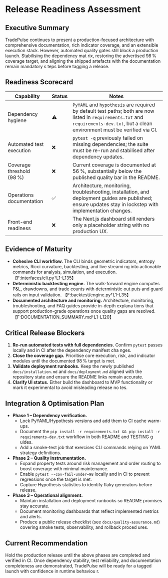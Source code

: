 # Release Readiness Assessment

## Executive Summary
TradePulse continues to present a production-focused architecture with comprehensive documentation, rich indicator coverage, and
an extensible execution stack. However, automated quality gates still block a production launch. Stabilising the dependency mat
rix, restoring the advertised 98 % coverage target, and aligning the shipped artefacts with the documentation remain mandatory s
teps before tagging a release.

## Readiness Scorecard
| Capability                        | Status | Notes |
| -------------------------------- | ------ | ----- |
| Dependency hygiene               | ⚠️     | `PyYAML` and `hypothesis` are required by default test paths; both are now listed in `requirements.txt` and `requirements-dev.txt`, but a clean environment must be verified via CI. |
| Automated test execution         | ❌     | `pytest -q` previously failed on missing dependencies; the suite must be re-run and stabilised after dependency updates. |
| Coverage threshold (98 %)        | ❌     | Current coverage is documented at 56 %, substantially below the published quality bar in the README. |
| Operations documentation         | ✅     | Architecture, monitoring, troubleshooting, installation, and deployment guides are published; ensure updates stay in lockstep with implementation changes. |
| Front-end readiness              | ❌     | The Next.js dashboard still renders only a placeholder string with no production UX. |

## Evidence of Maturity
- **Cohesive CLI workflow.** The CLI binds geometric indicators, entropy metrics, Ricci curvature, backtesting, and live streami
ng into actionable commands for analysis, simulation, and execution. 【F:interfaces/cli.py†L1-L135】
- **Deterministic backtesting engine.** The walk-forward engine computes P&L, drawdowns, and trade counts with deterministic out
puts and guard rails on input validation. 【F:backtest/engine.py†L1-L35】
- **Documented architecture and monitoring.** Architecture, monitoring, troubleshooting, and FAQ guides provide in-depth explana
tions that support production-grade operations once quality gaps are resolved. 【F:DOCUMENTATION_SUMMARY.md†L1-L120】

## Critical Release Blockers
1. **Re-run automated tests with full dependencies.** Confirm `pytest` passes locally and in CI after the dependency manifest cha
nges.
2. **Close the coverage gap.** Prioritise core execution, risk, and indicator modules until the documented 98 % target is met.
3. **Validate deployment runbooks.** Keep the newly published `docs/installation.md` and `docs/deployment.md` aligned with the repository state and ensure the README links remain accurate.
4. **Clarify UI status.** Either build the dashboard to MVP functionality or mark it experimental to avoid misleading release no
tes.

## Integration & Optimisation Plan
- **Phase 1 – Dependency verification.**
  - Lock PyYAML/Hypothesis versions and add them to CI cache warm-ups.
  - Document the `pip install -r requirements.txt && pip install -r requirements-dev.txt` workflow in both README and TESTING g
uides.
  - Add a smoke-test job that exercises CLI commands relying on YAML strategy definitions.
- **Phase 2 – Quality instrumentation.**
  - Expand property tests around risk management and order routing to boost coverage with minimal maintenance.
  - Enable `pytest --cov-fail-under=98` locally and in CI to prevent regressions once the target is met.
  - Capture Hypothesis statistics to identify flaky generators before release.
- **Phase 3 – Operational alignment.**
  - Maintain installation and deployment runbooks so README promises stay accurate.
  - Document monitoring dashboards that reflect implemented metrics and alerts.
  - Produce a public release checklist (see `docs/quality-assurance.md`) covering smoke tests, observability, and rollback proced
ures.

## Current Recommendation
Hold the production release until the above phases are completed and verified in CI. Once dependency stability, test reliability,
and documentation completeness are demonstrated, TradePulse will be ready for a tagged launch with confidence in runtime behaviou
r.
